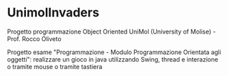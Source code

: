 # UnimolInvaders
Progetto programmazione Object Oriented UniMol (University of Molise) - Prof. Rocco Oliveto

Progetto esame "Programmazione - Modulo Programmazione Orientata agli oggetti":
realizzare un gioco in java utilizzando Swing, thread e interazione o tramite mouse o tramite tastiera
